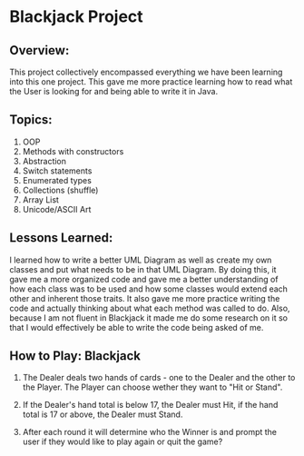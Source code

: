 # Blackjack Project

## Overview:
This project collectively encompassed everything we have been learning into this one project. This gave me more practice learning how to read what the User is looking for and being able to write it in Java.

## Topics:
1. OOP
2. Methods with constructors
3. Abstraction
4. Switch statements
5. Enumerated types
6. Collections (shuffle)
7. Array List
8. Unicode/ASCII Art

## Lessons Learned:
I learned how to write a better UML Diagram as well as create my own classes and put what needs to be in that UML Diagram. By doing this, it gave me a more organized code and gave me a better understanding of how each class was to be used and how some classes would extend each other and inherent those traits. It also gave me more practice writing the code and actually thinking about what  each method was called to do. Also, because I am not fluent in Blackjack it made me do some research on it so that I would effectively be able to write the code being asked of me.


## How to Play: Blackjack

1. The Dealer deals two hands of cards - one to the Dealer and the other to the Player. The Player can choose wether they want to "Hit or Stand".

2. If the Dealer's hand total is below 17, the Dealer must Hit, if the hand total is 17 or above, the Dealer must Stand.

3. After each round it will determine who the Winner is and prompt the user if they would like to play again or quit the game?
